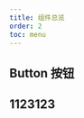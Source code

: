 ```yaml
---
title: 组件总览
order: 2
toc: menu
---
```


## Button 按钮

<code src="../../demo/Button"></code>

## 1123123
